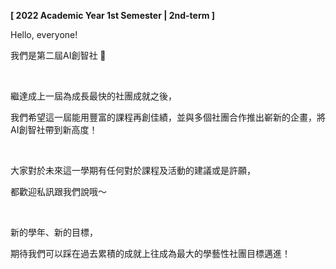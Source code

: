 **[ 2022 Academic Year 1st Semester | 2nd-term ]**

Hello, everyone!

我們是第二屆AI創智社 🚀

&nbsp;

繼達成上一屆為成長最快的社團成就之後，

我們希望這一屆能用豐富的課程再創佳績，並與多個社團合作推出嶄新的企畫，將AI創智社帶到新高度！

&nbsp;

大家對於未來這一學期有任何對於課程及活動的建議或是許願，

都歡迎私訊跟我們說哦～

&nbsp;

新的學年、新的目標，

期待我們可以踩在過去累積的成就上往成為最大的學藝性社團目標邁進！
